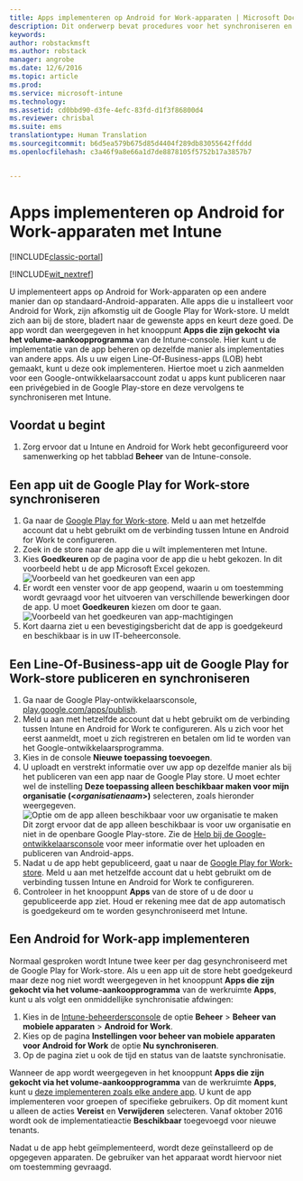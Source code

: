 ```yaml
---
title: Apps implementeren op Android for Work-apparaten | Microsoft Docs
description: Dit onderwerp bevat procedures voor het synchroniseren en het vervolgens implementeren van apps op Android for Work-apparaten uit de Google Play for Work-store.
keywords: 
author: robstackmsft
ms.author: robstack
manager: angrobe
ms.date: 12/6/2016
ms.topic: article
ms.prod: 
ms.service: microsoft-intune
ms.technology: 
ms.assetid: cd0bbd90-d3fe-4efc-83fd-d1f3f86800d4
ms.reviewer: chrisbal
ms.suite: ems
translationtype: Human Translation
ms.sourcegitcommit: b6d5ea579b675d85d4404f289db83055642ffddd
ms.openlocfilehash: c3a46f9a8e66a1d7de8878105f5752b17a3857b7


---
```


# <a name="how-to-deploy-apps-to-android-for-work-devices-with-intune"></a>Apps implementeren op Android for Work-apparaten met Intune

[!INCLUDE[classic-portal](../includes/classic-portal.md)]

[!INCLUDE[wit_nextref](../includes/afw_rollout_disclaimer.md)]

U implementeert apps op Android for Work-apparaten op een andere manier dan op standaard-Android-apparaten. Alle apps die u installeert voor Android for Work, zijn afkomstig uit de Google Play for Work-store. U meldt zich aan bij de store, bladert naar de gewenste apps en keurt deze goed.
De app wordt dan weergegeven in het knooppunt **Apps die zijn gekocht via het volume-aankoopprogramma** van de Intune-console. Hier kunt u de implementatie van de app beheren op dezelfde manier als implementaties van andere apps.
Als u uw eigen Line-Of-Business-apps (LOB) hebt gemaakt, kunt u deze ook implementeren. Hiertoe moet u zich aanmelden voor een Google-ontwikkelaarsaccount zodat u apps kunt publiceren naar een privégebied in de Google Play-store en deze vervolgens te synchroniseren met Intune.

## <a name="before-you-start"></a>Voordat u begint

1. Zorg ervoor dat u Intune en Android for Work hebt geconfigureerd voor samenwerking op het tabblad **Beheer** van de Intune-console.

## <a name="synchronize-an-app-from-the-google-play-for-work-store"></a>Een app uit de Google Play for Work-store synchroniseren


1. Ga naar de [Google Play for Work-store](https://play.google.com/work). Meld u aan met hetzelfde account dat u hebt gebruikt om de verbinding tussen Intune en Android for Work te configureren.
2. Zoek in de store naar de app die u wilt implementeren met Intune.
3. Kies **Goedkeuren** op de pagina voor de app die u hebt gekozen. In dit voorbeeld hebt u de app Microsoft Excel gekozen.<br>
  ![Voorbeeld van het goedkeuren van een app](/intune/deploy-use/media/approve.png)
4. Er wordt een venster voor de app geopend, waarin u om toestemming wordt gevraagd voor het uitvoeren van verschillende bewerkingen door de app. U moet **Goedkeuren** kiezen om door te gaan.<br>
  ![Voorbeeld van het goedkeuren van app-machtigingen](/intune/deploy-use/media/approve-app-permissions.png)
5. Kort daarna ziet u een bevestigingsbericht dat de app is goedgekeurd en beschikbaar is in uw IT-beheerconsole.

## <a name="publish-then-synchronize-a-line-of-business-app-from-the-google-play-for-work-store"></a>Een Line-Of-Business-app uit de Google Play for Work-store publiceren en synchroniseren

1. Ga naar de Google Play-ontwikkelaarsconsole, [play.google.com/apps/publish](https://play.google.com/apps/publish).
2. Meld u aan met hetzelfde account dat u hebt gebruikt om de verbinding tussen Intune en Android for Work te configureren. Als u zich voor het eerst aanmeldt, moet u zich registreren en betalen om lid te worden van het Google-ontwikkelaarsprogramma.
3. Kies in de console **Nieuwe toepassing toevoegen**.
4. U uploadt en verstrekt informatie over uw app op dezelfde manier als bij het publiceren van een app naar de Google Play store. U moet echter wel de instelling **Deze toepassing alleen beschikbaar maken voor mijn organisatie (<*organisatienaam*>)** selecteren, zoals hieronder weergegeven.<br>
  ![Optie om de app alleen beschikbaar voor uw organisatie te maken](/intune/deploy-use/media/restrict.png)<br>
Dit zorgt ervoor dat de app alleen beschikbaar is voor uw organisatie en niet in de openbare Google Play-store.
Zie de [Help bij de Google-ontwikkelaarsconsole](https://support.google.com/googleplay/android-developer/answer/113469) voor meer informatie over het uploaden en publiceren van Android-apps.
5. Nadat u de app hebt gepubliceerd, gaat u naar de [Google Play for Work-store](https://play.google.com/work). Meld u aan met hetzelfde account dat u hebt gebruikt om de verbinding tussen Intune en Android for Work te configureren.
6. Controleer in het knooppunt **Apps** van de store of u de door u gepubliceerde app ziet. Houd er rekening mee dat de app automatisch is goedgekeurd om te worden gesynchroniseerd met Intune.

## <a name="deploy-an-android-for-work-app"></a>Een Android for Work-app implementeren

Normaal gesproken wordt Intune twee keer per dag gesynchroniseerd met de Google Play for Work-store. Als u een app uit de store hebt goedgekeurd maar deze nog niet wordt weergegeven in het knooppunt **Apps die zijn gekocht via het volume-aankoopprogramma** van de werkruimte **Apps**, kunt u als volgt een onmiddellijke synchronisatie afdwingen:

1. Kies in de [Intune-beheerdersconsole](https://manage.microsoft.com) de optie **Beheer** > **Beheer van mobiele apparaten** > **Android for Work**.
2. Kies op de pagina **Instellingen voor beheer van mobiele apparaten voor Android for Work** de optie **Nu synchroniseren**.
3. Op de pagina ziet u ook de tijd en status van de laatste synchronisatie.

Wanneer de app wordt weergegeven in het knooppunt **Apps die zijn gekocht via het volume-aankoopprogramma** van de werkruimte **Apps**, kunt u [deze implementeren zoals elke andere app](deploy-apps-in-microsoft-intune.md). U kunt de app implementeren voor groepen of specifieke gebruikers. Op dit moment kunt u alleen de acties **Vereist** en **Verwijderen** selecteren. Vanaf oktober 2016 wordt ook de implementatieactie **Beschikbaar** toegevoegd voor nieuwe tenants.

Nadat u de app hebt geïmplementeerd, wordt deze geïnstalleerd op de opgegeven apparaten. De gebruiker van het apparaat wordt hiervoor niet om toestemming gevraagd.



<!--HONumber=Dec16_HO2-->


